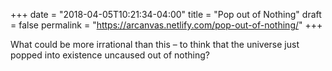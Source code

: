 +++
date = "2018-04-05T10:21:34-04:00"
title = "Pop out of Nothing"
draft = false
permalink = "https://arcanvas.netlify.com/pop-out-of-nothing/"
+++

What could be more irrational than this – to think that the universe just popped into existence uncaused out of nothing?
